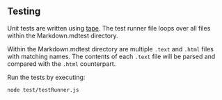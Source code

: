 ## Testing

Unit tests are written using [tape]. The test runner file loops over all files within the Markdown.mdtest directory.

Within the Markdown.mdtest directory are multiple `.text` and `.html` files with matching names. The contents of each `.text` file will be parsed and compared with the `.html` counterpart.

Run the tests by executing:

```
node test/testRunner.js
```

[tape]: https://github.com/substack/tape